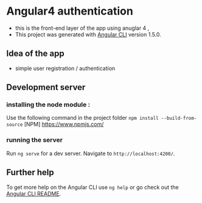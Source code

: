 # Angular4 authentication   
- this is the front-end layer of the app using anuglar 4 , 
- This project was generated with [Angular CLI](https://github.com/angular/angular-cli) version 1.5.0.

## Idea of the app 
 - simple user registration /  authentication 

## Development server

### installing the node module :
Use the following command in the project folder `npm install --build-from-source`  [NPM] https://www.npmjs.com/

### running the server
Run `ng serve` for a dev server. Navigate to `http://localhost:4200/`.


## Further help

To get more help on the Angular CLI use `ng help` or go check out the [Angular CLI README](https://github.com/angular/angular-cli/blob/master/README.md).
